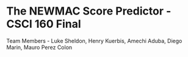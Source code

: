 # The NEWMAC Score Predictor - CSCI 160 Final

Team Members - Luke Sheldon, Henry Kuerbis, Amechi Aduba, Diego Marin, Mauro Perez Colon
